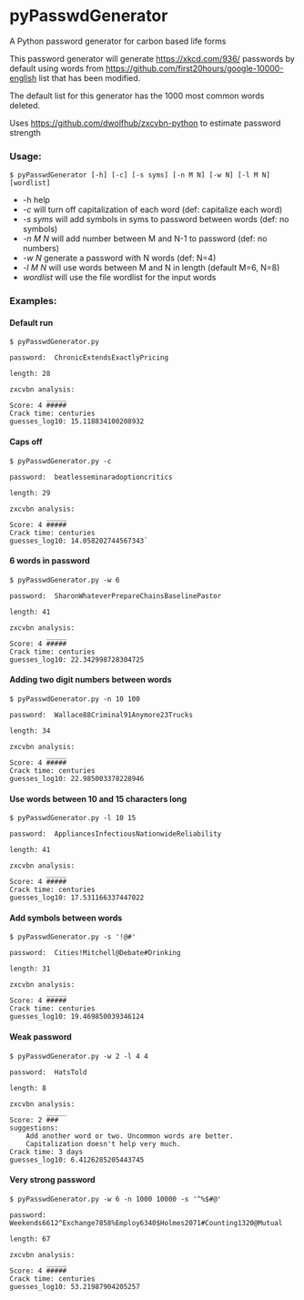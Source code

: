 # pyPasswdGenerator
A Python password generator for carbon based life forms 

This password generator will generate https://xkcd.com/936/ passwords by default using words from https://github.com/first20hours/google-10000-english list that has been modified.

The default list for this generator has the 1000 most common words deleted.

Uses https://github.com/dwolfhub/zxcvbn-python to estimate password strength 

### Usage:

`$ pyPasswdGenerator [-h] [-c] [-s syms] [-n M N] [-w N] [-l M N] [wordlist]`

* -h help
* _-c_ will turn off capitalization of each word (def: capitalize each word)
* _-s syms_ will add symbols in syms to password between words (def: no symbols)
* _-n M N_ will add number between M and N-1 to password (def: no numbers)
* _-w N_ generate a password with N words (def: N=4)
* _-l M N_ will use words between M and N in length (default M=6, N=8)
* _wordlist_ will use the file wordlist for the input words

### Examples:

#### Default run
```
$ pyPasswdGenerator.py

password:  ChronicExtendsExactlyPricing

length: 28

zxcvbn analysis:
         _____
Score: 4 #####
Crack time: centuries
guesses_log10: 15.118834100208932
```

#### Caps off
```
$ pyPasswdGenerator.py -c

password:  beatlesseminaradoptioncritics

length: 29

zxcvbn analysis:
         _____
Score: 4 #####
Crack time: centuries
guesses_log10: 14.058202744567343`
```

#### 6 words in password
```
$ pyPasswdGenerator.py -w 6

password:  SharonWhateverPrepareChainsBaselinePastor

length: 41

zxcvbn analysis:
         _____
Score: 4 #####
Crack time: centuries
guesses_log10: 22.342998728304725
```

#### Adding two digit numbers between words
```
$ pyPasswdGenerator.py -n 10 100

password:  Wallace88Criminal91Anymore23Trucks

length: 34

zxcvbn analysis:
         _____
Score: 4 #####
Crack time: centuries
guesses_log10: 22.985003378228946
```

#### Use words between 10 and 15 characters long
```
$ pyPasswdGenerator.py -l 10 15

password:  AppliancesInfectiousNationwideReliability

length: 41

zxcvbn analysis:
         _____
Score: 4 #####
Crack time: centuries
guesses_log10: 17.531166337447022
```

#### Add symbols between words
```
$ pyPasswdGenerator.py -s '!@#'

password:  Cities!Mitchell@Debate#Drinking

length: 31

zxcvbn analysis:
         _____
Score: 4 #####
Crack time: centuries
guesses_log10: 19.469850039346124
```

#### Weak password
```
$ pyPasswdGenerator.py -w 2 -l 4 4

password:  HatsTold

length: 8

zxcvbn analysis:
         _____
Score: 2 ###
suggestions:
	Add another word or two. Uncommon words are better.
	Capitalization doesn't help very much.
Crack time: 3 days
guesses_log10: 6.4126285205443745
```

#### Very strong password
```
$ pyPasswdGenerator.py -w 6 -n 1000 10000 -s '^%$#@'

password:  Weekends6612^Exchange7858%Employ6340$Holmes2071#Counting1320@Mutual

length: 67

zxcvbn analysis:
         _____
Score: 4 #####
Crack time: centuries
guesses_log10: 53.21987904205257
```

